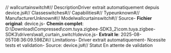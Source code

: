 // wallcurtainswitch#// DescriptionDriver extrait automatiquement depuis device.js#// Classeswitches#// Capabilities#// Typeunknown#// ManufacturerUnknown#// Modelwallcurtainswitch#// Source- **Fichier original**: device.js- **Chemin complet**: D:\Download\Compressed\com.tuya.zigbee-SDK3_2\com.tuya.zigbee-SDK3\drivers\wall_curtain_switch\device.js- **Extrait le**: 2025-08-05T08:36:09.598Z#// Limitations- Driver extrait automatiquement- Ncessite tests et validation- Source: device.js#// Statut En attente de validation
